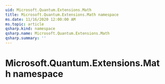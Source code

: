 ```yaml
---
uid: Microsoft.Quantum.Extensions.Math
title: Microsoft.Quantum.Extensions.Math namespace
ms.date: 11/16/2020 12:00:00 AM
ms.topic: article
qsharp.kind: namespace
qsharp.name: Microsoft.Quantum.Extensions.Math
qsharp.summary: ''
---
```


# Microsoft.Quantum.Extensions.Math namespace



